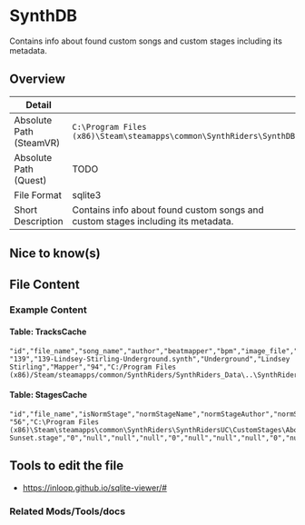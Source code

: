 # SynthDB

Contains info about found custom songs and custom stages including its metadata.

## Overview

| Detail                  |                                                                                  |
|-------------------------|----------------------------------------------------------------------------------|
| Absolute Path (SteamVR) | `C:\Program Files (x86)\Steam\steamapps\common\SynthRiders\SynthDB`              |
| Absolute Path (Quest)   | TODO                                                                             |
| File Format             | sqlite3                                                                          |
| Short Description       | Contains info about found custom songs and custom stages including its metadata. |

## Nice to know(s)

## File Content

### Example Content

#### Table: TracksCache

````csv
"id","file_name","song_name","author","beatmapper","bpm","image_file","leaderboard_hash","notes_count","duration","date_created"
"139","139-Lindsey-Stirling-Underground.synth","Underground","Lindsey Stirling","Mapper","94","C:/Program Files (x86)/Steam/steamapps/common/SynthRiders/SynthRiders_Data\..\SynthRidersUC/ImagesCache/0c33787ba54be74d55ced3e3fe50d7e281e1bbf22b0eaaf72b20d1f79502ef1f.png","0c33787ba54be74d55ced3e3fe50d7e28231bbf22b0edaf72b20d1f79502ef1f","0,0,0,611,0,0","198","1234281821"
````

#### Table: StagesCache

````csv
"id","file_name","isNormStage","normStageName","normStageAuthor","normStageIconPath","isSpinStage","spinStageName","spinStageAuthor","spinStageIconPath","isExperience","expTag","expName","expAuthor","expDescription","expBannerIconPath","date_created","templateversion"
"56","C:\Program Files (x86)\Steam\steamapps\common\SynthRiders\SynthRidersUC\CustomStages\Above Sunset.stage","0","null","null","null","0","null","null","null","0","null","null","null","null","null","1738738320","0.41"
````

## Tools to edit the file

- https://inloop.github.io/sqlite-viewer/#

### Related Mods/Tools/docs
